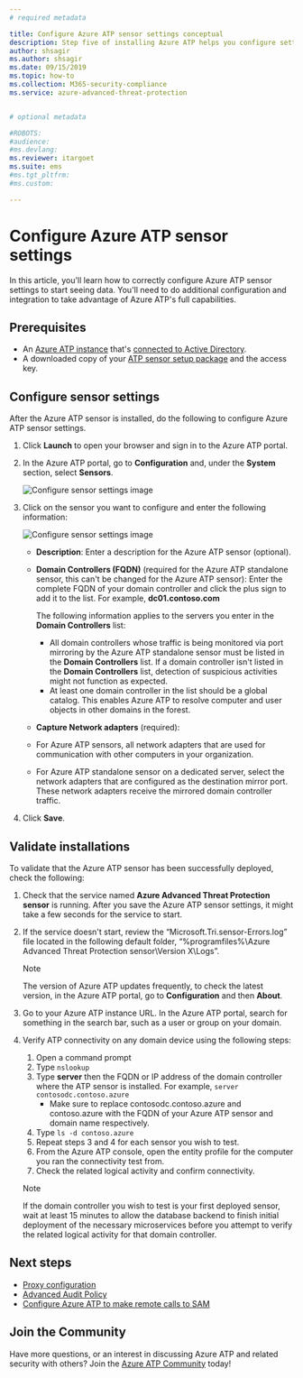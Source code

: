 ```yaml
---
# required metadata

title: Configure Azure ATP sensor settings conceptual
description: Step five of installing Azure ATP helps you configure settings for your Azure ATP standalone sensor.
author: shsagir
ms.author: shsagir
ms.date: 09/15/2019
ms.topic: how-to
ms.collection: M365-security-compliance
ms.service: azure-advanced-threat-protection


# optional metadata

#ROBOTS:
#audience:
#ms.devlang:
ms.reviewer: itargoet
ms.suite: ems
#ms.tgt_pltfrm:
#ms.custom:

---
```


# Configure Azure ATP sensor settings

In this article, you'll learn how to correctly configure Azure ATP sensor settings to start seeing data. You'll need to do additional configuration and integration to take advantage of Azure ATP's full capabilities.  

## Prerequisites

- An [Azure ATP instance](install-atp-step1.md) that's [connected to Active Directory](install-atp-step2.md).
- A downloaded copy of your [ATP sensor setup package](install-atp-step3.md) and the access key.

## Configure sensor settings

After the Azure ATP sensor is installed, do the following to configure Azure ATP sensor settings.

1. Click **Launch** to open your browser and sign in to the Azure ATP portal.

1.  In the Azure ATP portal, go to **Configuration** and, under the **System** section, select **Sensors**.
   
    ![Configure sensor settings image](media/atp-sensor-config.png)


1. Click on the sensor you want to configure and enter the following information:

   ![Configure sensor settings image](media/atp-sensor-config-2.png)

   - **Description**: Enter a description for the Azure ATP sensor (optional).
   - **Domain Controllers (FQDN)** (required for the Azure ATP standalone sensor, this can't be changed for the Azure ATP sensor): Enter the complete FQDN of your domain controller and click the plus sign to add it to the list. For example,  **dc01.contoso.com**

     The following information applies to the servers you enter in the **Domain Controllers** list:
     - All domain controllers whose traffic is being monitored via port mirroring by the Azure ATP standalone sensor must be listed in the **Domain Controllers** list. If a domain controller isn't listed in the **Domain Controllers** list, detection of suspicious activities might not function as expected.
     - At least one domain controller in the list should be a global catalog. This enables Azure ATP to resolve computer and user objects in other domains in the forest.

   - **Capture Network adapters** (required):
   
    - For Azure ATP sensors, all network adapters that are used for communication with other computers in your organization.
    - For Azure ATP standalone sensor on a dedicated server, select the network adapters that are configured as the destination mirror port. These network adapters receive the mirrored domain controller traffic.

 
1. Click **Save**.


## Validate installations
To validate that the Azure ATP sensor has been successfully deployed, check the following:

1. Check that the service named **Azure Advanced Threat Protection sensor** is running. After you save the Azure ATP sensor settings, it might take a few seconds for the service to start.

1. If the service doesn't start, review the “Microsoft.Tri.sensor-Errors.log” file located in the following default folder, “%programfiles%\Azure Advanced Threat Protection sensor\Version X\Logs”.
 
   >[!NOTE]
   > The version of Azure ATP updates frequently, to check the latest version, in the Azure ATP portal, go to **Configuration** and then **About**. 

1. Go to your Azure ATP instance URL. In the Azure ATP portal, search for something in the search bar, such as a user or group on your domain.

1. Verify ATP connectivity on any domain device using the following steps:
    1. Open a command prompt
    1. Type ```nslookup```
    1. Type **server** then the FQDN or IP address of the domain controller where the ATP sensor is installed. For example,
    ```server contosodc.contoso.azure```
        - Make sure to replace contosodc.contoso.azure and contoso.azure with the FQDN of your Azure ATP sensor and domain name respectively.
    1. Type ```ls -d contoso.azure```
    1. Repeat steps 3 and 4 for each sensor you wish to test.  
    1. From the Azure ATP console, open the entity profile for the computer you ran the connectivity test from. 
    1. Check the related logical activity and confirm connectivity. 

    > [!NOTE] 
    >If the domain controller you wish to test is your first deployed sensor, wait at least 15 minutes to allow the database backend to finish initial deployment of the necessary microservices before you attempt to verify the related logical activity for that domain controller.

## Next steps

- [Proxy configuration](configure-proxy.md)
- [Advanced Audit Policy](atp-advanced-audit-policy.md)
- [Configure Azure ATP to make remote calls to SAM](install-atp-step8-samr.md)


## Join the Community

Have more questions, or an interest in discussing Azure ATP and related security with others? Join the [Azure ATP Community](https://aka.ms/azureatpcommunity) today!
